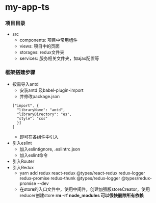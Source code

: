 <!--
 * @Descripttion: 
 * @version: 
 * @Author: liyulong
 * @Date: 2020-05-14 08:25:31
 * @LastEditors: liyulong
 * @LastEditTime: 2020-05-15 11:03:18
 -->
# my-app-ts

### 项目目录

+ src
    - components: 项目中常用组件
    - views: 项目中的页面
    - storages: redux文件夹
    - services: 服务相关文件夹，如ajax配置等
### 框架搭建步骤
+ 按需导入antd
    + 安装antd 及babel-plugin-import
    + 并修改package.json
    ```json"plugins": [
    ["import", {
      "libraryName": "antd",
      "libraryDirectory": "es",
      "style": "css"
      }]
    ]
    ```
    + 即可在各组件中引入
+ 引入eslint
    + 加入eslintignore, .eslintrc.json 
    + 加入eslint命令
+ 引入Router
+ 引入Redux
    + yarn add redux react-redux @types/react-redux redux-logger redux-promise redux-thunk @types/redux-logger @types/redux-promise --dev
    + 在store的入口文件中，使用中间件，创建加强版storeCreator，使用reducer创建store
**rm -rf node_modules 可以很快删除所有依赖**